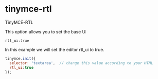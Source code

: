 # tinymce-rtl
TinyMCE-RTL

This option allows you to set the base UI 

``` 
rtl_ui:true 
```

In this example we will set the editor rtl_ui to true.
```js
tinymce.init({
  selector: 'textarea',  // change this value according to your HTML
  rtl_ui:true 
});
```

